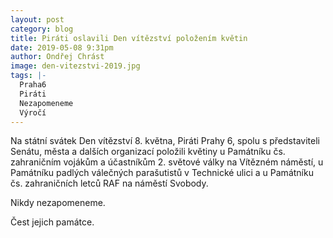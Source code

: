 ```yaml
---
layout: post
category: blog
title: Piráti oslavili Den vítězství položením květin
date: 2019-05-08 9:31pm
author: Ondřej Chrást
image: den-vitezstvi-2019.jpg
tags: |-
  Praha6	
  Piráti
  Nezapomeneme	
  Výročí	 
---
```

Na státní svátek Den vítězství 8. května, Piráti Prahy 6, spolu s představiteli Senátu, města a dalších organizací položili květiny u Památníku čs. zahraničním vojákům 
a účastníkům 2. světové války na Vítězném náměstí, u Památníku padlých válečných parašutistů v Technické ulici a
u Památníku čs. zahraničních letců RAF na náměstí Svobody.

Nikdy nezapomeneme.

Čest jejich památce. 
